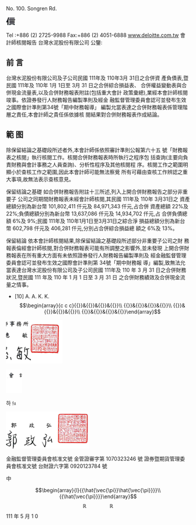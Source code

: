 No. 100. Songren Rd.

![0_image_0.png](0_image_0.png)

Tel :+886 (2) 2725-9988 Fax:+886 (2) 4051-6888 www.deloitte.com.tw 會計師核閱報告 台灣水泥股份有限公司 公鑒:

## 前 言

台灣水泥股份有限公司及子公司民國 111年及 110年3月 31日之合併資 產負債表,暨民國 111年及 110年 1月 1日至 3月 31 日之合併綜合損益表、 合併權益變動表與合併現金流量表,以及合併財務報表附註(包括重大會計 政策彙總),業經本會計師核閱竣事。依證券發行人財務報告編製準則及經金 融監督管理委員會認可並發布生效之國際會計準則第34號「期中財務報導」
編製允當表達之合併財務報表係管理階層之責任,本會計師之貴任係依據核 閱結果對合併財務報表作成結論。

## 範 图

除保留結論之基礎段所述者外,本會計師係依照審計準則公報第六十五 號「財務報表之核閱」執行核閱工作。核閱合併財務報表時所執行之程序包 括查詢(主要向負責財務與會計事務之人員查詢)、分析性程序及其他核閱程 序。核閱工作之範圍明顯小於查核工作之範圍,因此本會計師可能無法察覺 所有可藉由查核工作辨認之重大事項,故無法表示查核意見。

保留结論之基礎 如合併財務報告附註十三所述,列入上開合併財務報告之部分非重要子 公司之同期間財務報表未經會計師核閱,其民國 111年及 110年 3月31日之 資產總額分別為新台幣 101,802,411 仟元及 84,971,343 仟元,占合併 資產總額 22%及 22%;負債總額分別為新台幣 13,637,086 仟元及 14,934,702 仟元,占 合併負債總額 6%及 9%;民國 111年及 110年1月1日至3月31日之綜合淨 損益總額分別為新台幣 602,798 仟元及 406,281 仟元,分別占合併綜合損益總 額之 6%及 13%。

保留結論 依本會計師核閱結果,除保留結論之基礎段所述部分非重要子公司之財 務報表倫經會計師核閱,對合併財務報表可能有所調整之影響外,並未發現 上開合併財務報表在所有重大方面有未依照證券發行人財務報告編製準則及 經金融監督管理委員會認可並發布生效之國際會計準則第 34號「期中財務報 導」編製,致無法允當表達台灣水泥股份有限公司及子公司民國 111年及 110 年 3 月 31 日之合併財務狀況,暨民國 111 年及 110 年 1 月 1 日至 3 月 31 日 之合併財務績效及合併現金流量之情事。

* [10] A. A. K. K.  
$$\begin{array}{c c c}{{}}&{{}}&{{}}&{{}}\\ {{}}&{{}}&{{}}&{{}}\\ {{}}&{{}}&{{}}&{{}}\\ {{}}&{{}}&{{}}&{{}}\end{array}$$

![1_image_0.png](1_image_0.png)

![1_image_2.png](1_image_2.png)

하
$\mathfrak{f}\mathfrak{a}$

![1_image_1.png](1_image_1.png)

金融監督管理委員會核准文號 金管證審字第 1070323246 號 證券暨期貨管理委員會核准文號 台財證六字第 0920123784 號

中

$$\begin{array}{l}{{\hat{\vec{\pi}}\hat{\vec{\pi}}}}\\ {{\hat{\vec{\pi}}}}\end{array}$$
$$\mathbb{R}\qquad\qquad\mathbb{R}$$
111 年 5 月 1 0